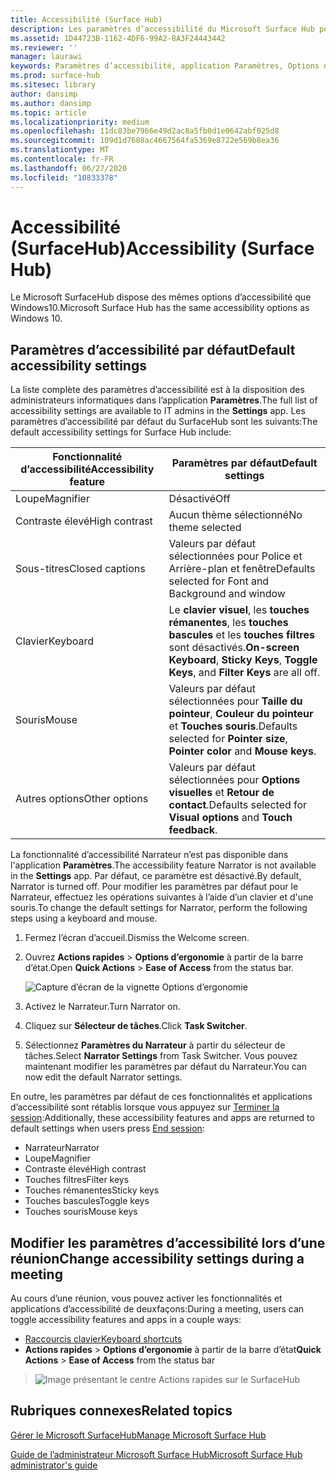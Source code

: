 ```yaml
---
title: Accessibilité (Surface Hub)
description: Les paramètres d’accessibilité du Microsoft Surface Hub peuvent être modifiés à l’aide de l’application Paramètres. Ils se trouvent sous Options d’ergonomie. Votre Surface Hub dispose des mêmes options d’accessibilité que Windows10.
ms.assetid: 1D44723B-1162-4DF6-99A2-8A3F24443442
ms.reviewer: ''
manager: laurawi
keywords: Paramètres d’accessibilité, application Paramètres, Options d’ergonomie
ms.prod: surface-hub
ms.sitesec: library
author: dansimp
ms.author: dansimp
ms.topic: article
ms.localizationpriority: medium
ms.openlocfilehash: 11dc83be7966e49d2ac8a5fb0d1e0642abf025d8
ms.sourcegitcommit: 109d1d7608ac4667564fa5369e8722e569b8ea36
ms.translationtype: MT
ms.contentlocale: fr-FR
ms.lasthandoff: 06/27/2020
ms.locfileid: "10833378"
---
```

# <span data-ttu-id="83725-106">Accessibilité (SurfaceHub)</span><span class="sxs-lookup"><span data-stu-id="83725-106">Accessibility (Surface Hub)</span></span>

<span data-ttu-id="83725-107">Le Microsoft SurfaceHub dispose des mêmes options d’accessibilité que Windows10.</span><span class="sxs-lookup"><span data-stu-id="83725-107">Microsoft Surface Hub has the same accessibility options as Windows 10.</span></span>


## <span data-ttu-id="83725-108">Paramètres d’accessibilité par défaut</span><span class="sxs-lookup"><span data-stu-id="83725-108">Default accessibility settings</span></span>

<span data-ttu-id="83725-109">La liste complète des paramètres d’accessibilité est à la disposition des administrateurs informatiques dans l’application **Paramètres**.</span><span class="sxs-lookup"><span data-stu-id="83725-109">The full list of accessibility settings are available to IT admins in the **Settings** app.</span></span> <span data-ttu-id="83725-110">Les paramètres d’accessibilité par défaut du SurfaceHub sont les suivants:</span><span class="sxs-lookup"><span data-stu-id="83725-110">The default accessibility settings for Surface Hub include:</span></span>

| <span data-ttu-id="83725-111">Fonctionnalité d’accessibilité</span><span class="sxs-lookup"><span data-stu-id="83725-111">Accessibility feature</span></span> | <span data-ttu-id="83725-112">Paramètres par défaut</span><span class="sxs-lookup"><span data-stu-id="83725-112">Default settings</span></span>  |
| --------------------- | ----------------- |
| <span data-ttu-id="83725-113">Loupe</span><span class="sxs-lookup"><span data-stu-id="83725-113">Magnifier</span></span>             | <span data-ttu-id="83725-114">Désactivé</span><span class="sxs-lookup"><span data-stu-id="83725-114">Off</span></span>               |
| <span data-ttu-id="83725-115">Contraste élevé</span><span class="sxs-lookup"><span data-stu-id="83725-115">High contrast</span></span>         | <span data-ttu-id="83725-116">Aucun thème sélectionné</span><span class="sxs-lookup"><span data-stu-id="83725-116">No theme selected</span></span> |
| <span data-ttu-id="83725-117">Sous-titres</span><span class="sxs-lookup"><span data-stu-id="83725-117">Closed captions</span></span>       | <span data-ttu-id="83725-118">Valeurs par défaut sélectionnées pour Police et Arrière-plan et fenêtre</span><span class="sxs-lookup"><span data-stu-id="83725-118">Defaults selected for Font and Background and window</span></span> |
| <span data-ttu-id="83725-119">Clavier</span><span class="sxs-lookup"><span data-stu-id="83725-119">Keyboard</span></span>              | <span data-ttu-id="83725-120">Le **clavier visuel**, les **touches rémanentes**, les **touches bascules** et les **touches filtres** sont désactivés.</span><span class="sxs-lookup"><span data-stu-id="83725-120">**On-screen Keyboard**, **Sticky Keys**, **Toggle Keys**, and **Filter Keys** are all off.</span></span> |
| <span data-ttu-id="83725-121">Souris</span><span class="sxs-lookup"><span data-stu-id="83725-121">Mouse</span></span>                 | <span data-ttu-id="83725-122">Valeurs par défaut sélectionnées pour **Taille du pointeur**, **Couleur du pointeur** et **Touches souris**.</span><span class="sxs-lookup"><span data-stu-id="83725-122">Defaults selected for **Pointer size**, **Pointer color** and **Mouse keys**.</span></span> |
| <span data-ttu-id="83725-123">Autres options</span><span class="sxs-lookup"><span data-stu-id="83725-123">Other options</span></span>         | <span data-ttu-id="83725-124">Valeurs par défaut sélectionnées pour **Options visuelles** et **Retour de contact**.</span><span class="sxs-lookup"><span data-stu-id="83725-124">Defaults selected for **Visual options** and **Touch feedback**.</span></span> |

<span data-ttu-id="83725-125">La fonctionnalité d’accessibilité Narrateur n’est pas disponible dans l'application **Paramètres**.</span><span class="sxs-lookup"><span data-stu-id="83725-125">The accessibility feature Narrator is not available in the **Settings** app.</span></span> <span data-ttu-id="83725-126">Par défaut, ce paramètre est désactivé.</span><span class="sxs-lookup"><span data-stu-id="83725-126">By default, Narrator is turned off.</span></span> <span data-ttu-id="83725-127">Pour modifier les paramètres par défaut pour le Narrateur, effectuez les opérations suivantes à l’aide d’un clavier et d'une souris.</span><span class="sxs-lookup"><span data-stu-id="83725-127">To change the default settings for Narrator, perform the following steps using a keyboard and mouse.</span></span>

1. <span data-ttu-id="83725-128">Fermez l’écran d’accueil.</span><span class="sxs-lookup"><span data-stu-id="83725-128">Dismiss the Welcome screen.</span></span>
2. <span data-ttu-id="83725-129">Ouvrez **Actions rapides** > **Options d’ergonomie** à partir de la barre d’état.</span><span class="sxs-lookup"><span data-stu-id="83725-129">Open **Quick Actions** > **Ease of Access** from the status bar.</span></span>

    ![Capture d’écran de la vignette Options d’ergonomie](images/ease-of-access.png)
    
3. <span data-ttu-id="83725-131">Activez le Narrateur.</span><span class="sxs-lookup"><span data-stu-id="83725-131">Turn Narrator on.</span></span>
4. <span data-ttu-id="83725-132">Cliquez sur **Sélecteur de tâches**.</span><span class="sxs-lookup"><span data-stu-id="83725-132">Click **Task Switcher**.</span></span>
5. <span data-ttu-id="83725-133">Sélectionnez **Paramètres du Narrateur** à partir du sélecteur de tâches.</span><span class="sxs-lookup"><span data-stu-id="83725-133">Select **Narrator Settings** from Task Switcher.</span></span> <span data-ttu-id="83725-134">Vous pouvez maintenant modifier les paramètres par défaut du Narrateur.</span><span class="sxs-lookup"><span data-stu-id="83725-134">You can now edit the default Narrator settings.</span></span>

<span data-ttu-id="83725-135">En outre, les paramètres par défaut de ces fonctionnalités et applications d’accessibilité sont rétablis lorsque vous appuyez sur [Terminer la session](finishing-your-surface-hub-meeting.md):</span><span class="sxs-lookup"><span data-stu-id="83725-135">Additionally, these accessibility features and apps are returned to default settings when users press [End session](finishing-your-surface-hub-meeting.md):</span></span>
- <span data-ttu-id="83725-136">Narrateur</span><span class="sxs-lookup"><span data-stu-id="83725-136">Narrator</span></span>
- <span data-ttu-id="83725-137">Loupe</span><span class="sxs-lookup"><span data-stu-id="83725-137">Magnifier</span></span>
- <span data-ttu-id="83725-138">Contraste élevé</span><span class="sxs-lookup"><span data-stu-id="83725-138">High contrast</span></span>
- <span data-ttu-id="83725-139">Touches filtres</span><span class="sxs-lookup"><span data-stu-id="83725-139">Filter keys</span></span>
- <span data-ttu-id="83725-140">Touches rémanentes</span><span class="sxs-lookup"><span data-stu-id="83725-140">Sticky keys</span></span>
- <span data-ttu-id="83725-141">Touches bascules</span><span class="sxs-lookup"><span data-stu-id="83725-141">Toggle keys</span></span>
- <span data-ttu-id="83725-142">Touches souris</span><span class="sxs-lookup"><span data-stu-id="83725-142">Mouse keys</span></span>


## <span data-ttu-id="83725-143">Modifier les paramètres d’accessibilité lors d’une réunion</span><span class="sxs-lookup"><span data-stu-id="83725-143">Change accessibility settings during a meeting</span></span>

<span data-ttu-id="83725-144">Au cours d’une réunion, vous pouvez activer les fonctionnalités et applications d’accessibilité de deuxfaçons:</span><span class="sxs-lookup"><span data-stu-id="83725-144">During a meeting, users can toggle accessibility features and apps in a couple ways:</span></span>
- [<span data-ttu-id="83725-145">Raccourcis clavier</span><span class="sxs-lookup"><span data-stu-id="83725-145">Keyboard shortcuts</span></span>](https://support.microsoft.com/help/13813/windows-10-microsoft-surface-hub-keyboard-shortcuts)
- <span data-ttu-id="83725-146">**Actions rapides** > **Options d’ergonomie** à partir de la barre d’état</span><span class="sxs-lookup"><span data-stu-id="83725-146">**Quick Actions** > **Ease of Access** from the status bar</span></span>

> ![Image présentant le centre Actions rapides sur le SurfaceHub](images/sh-quick-action.png)


## <span data-ttu-id="83725-148">Rubriques connexes</span><span class="sxs-lookup"><span data-stu-id="83725-148">Related topics</span></span>

[<span data-ttu-id="83725-149">Gérer le Microsoft SurfaceHub</span><span class="sxs-lookup"><span data-stu-id="83725-149">Manage Microsoft Surface Hub</span></span>](manage-surface-hub.md)

[<span data-ttu-id="83725-150">Guide de l’administrateur Microsoft Surface Hub</span><span class="sxs-lookup"><span data-stu-id="83725-150">Microsoft Surface Hub administrator's guide</span></span>](surface-hub-administrators-guide.md)

